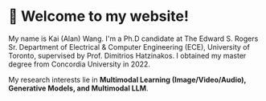 # 🎊 Welcome to my website!

My name is Kai (Alan) Wang. I'm a Ph.D candidate at The Edward S. Rogers Sr. Department of Electrical & Computer Engineering (ECE), University of Toronto, supervised by Prof. Dimitrios Hatzinakos. I obtained my master degree from Concordia University in 2022. 

My research interests lie in  **Multimodal Learning (Image/Video/Audio), Generative Models, and Multimodal LLM**. 
